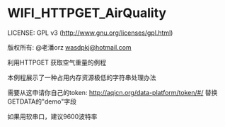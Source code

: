 # WIFI_HTTPGET_AirQuality

LICENSE: GPL v3 (http://www.gnu.org/licenses/gpl.html)

版权所有: @老潘orz  wasdpkj@hotmail.com


利用HTTPGET 获取空气重量的例程

本例程展示了一种占用内存资源极低的字符串处理办法

需要从这申请你自己的token: http://aqicn.org/data-platform/token/#/ 替换GETDATA的"demo"字段

如果用软串口，建议9600波特率
